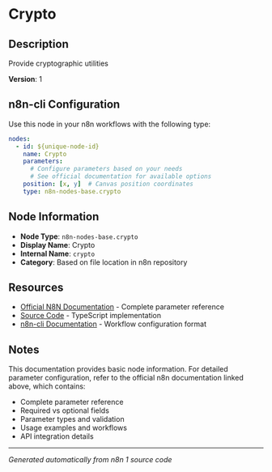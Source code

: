 # Crypto

## Description

Provide cryptographic utilities

**Version**: 1

## n8n-cli Configuration

Use this node in your n8n workflows with the following type:

```yaml
nodes:
  - id: ${unique-node-id}
    name: Crypto
    parameters:
      # Configure parameters based on your needs
      # See official documentation for available options
    position: [x, y]  # Canvas position coordinates
    type: n8n-nodes-base.crypto
```

## Node Information

- **Node Type**: `n8n-nodes-base.crypto`
- **Display Name**: Crypto
- **Internal Name**: `crypto`
- **Category**: Based on file location in n8n repository

## Resources

- [Official N8N Documentation](https://docs.n8n.io/integrations/builtin/app-nodes/n8n-nodes-base.crypto/) - Complete parameter reference
- [Source Code](https://github.com/n8n-io/n8n/blob/master/packages/nodes-base/nodes/Crypto/Crypto.node.ts) - TypeScript implementation
- [n8n-cli Documentation](https://github.com/edenreich/n8n-cli) - Workflow configuration format

## Notes

This documentation provides basic node information. For detailed parameter configuration, 
refer to the official n8n documentation linked above, which contains:

- Complete parameter reference
- Required vs optional fields
- Parameter types and validation
- Usage examples and workflows
- API integration details

---
*Generated automatically from n8n 1 source code*
